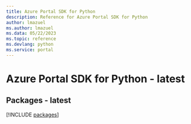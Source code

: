 ```yaml
---
title: Azure Portal SDK for Python
description: Reference for Azure Portal SDK for Python
author: lmazuel
ms.author: lmazuel
ms.data: 05/22/2023
ms.topic: reference
ms.devlang: python
ms.service: portal
---
```

# Azure Portal SDK for Python - latest
## Packages - latest
[!INCLUDE [packages](portal-index.md)]